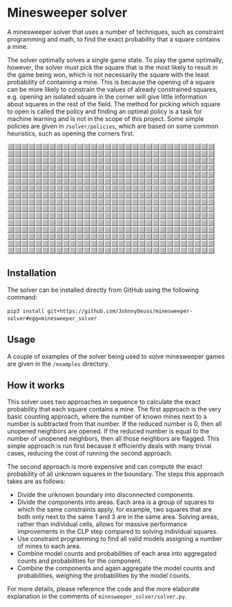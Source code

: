 # Minesweeper solver
A minesweeper solver that uses a number of techniques, such as constraint
programming and math, to find the exact probability that a square contains a
mine.

The solver optimally solves a single game state. To play the game optimally,
however, the solver must pick the square that is the most likely to result in
the game being won, which is not necessarily the square with the least
probability of containing a mine. This is because the opening of a square can be
more likely to constrain the values of already constrained squares, e.g. opening
an isolated square in the corner will give little information about squares in
the rest of the field. The method for picking which square to open is called the
policy and finding an optimal policy is a task for machine learning and is not
in the scope of this project. Some simple policies are given in
`/solver/policies`, which are based on some common heuristics, such as opening
the corners first.

![An example of the solver doing its thing.](/examples/example.gif)

## Installation
The solver can be installed directly from GitHub using the following command:

`pip3 install git+https://github.com/JohnnyDeuss/minesweeper-solver#egg=minesweeper_solver`

## Usage
A couple of examples of the solver being used to solve minesweeper games are
given in the `/examples` directory.

## How it works
This solver uses two approaches in sequence to calculate the exact probability
that each square contains a mine. The first approach is the very basic counting
approach, where the number of known mines next to a number is subtracted from
that number. If the reduced number is 0, then all unopened neighbors are
opened. If the reduced number is equal to the number of unopened neighbors, then
all those neighbors are flagged. This simple approach is run first because it
efficiently deals with many trivial cases, reducing the cost of running the
second approach.

The second approach is more expensive and can compute the exact probability of
all unknown squares in the boundary. The steps this approach takes are as
follows:
- Divide the unknown boundary into disconnected components.
- Divide the components into areas. Each area is a group of squares to which the
  same constraints apply, for example, two squares that are both only next to
  the same 1 and 3 are in the same area. Solving areas, rather than individual
  cells, allows for massive performance improvements in the CLP step compared to
  solving individual squares.
- Use constraint programming to find all valid models assigning a number of mines
  to each area.
- Combine model counts and probabilities of each area into aggregated counts and
  probabilities for the component.
- Combine the components and again aggregate the model counts and probabilities,
  weighing the probabilities by the model counts.
  
For more details, please reference the code and the more elaborate explanation in
the comments of `minesweeper_solver/solver.py`.
